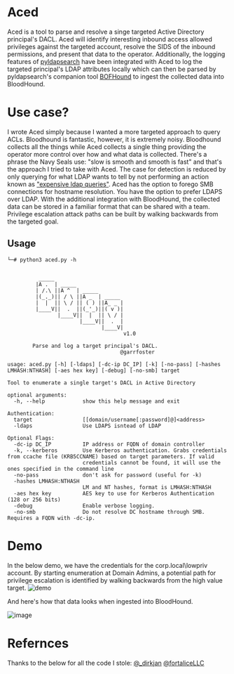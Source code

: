 # Aced

Aced is a tool to parse and resolve a singe targeted Active Directory principal's DACL. Aced will identify interesting inbound access allowed privileges against the targeted account, resolve the SIDS of the inbound permissions, and present that data to the operator. Additionally, the logging features of [pyldapsearch](https://github.com/fortalice/pyldapsearch) have been integrated with Aced to log the targeted principal's LDAP attributes locally which can then be parsed by pyldapsearch's companion tool [BOFHound](https://github.com/fortalice/bofhound) to ingest the collected data into BloodHound.

# Use case?

I wrote Aced simply because I wanted a more targeted approach to query ACLs. Bloodhound is fantastic, however, it is extremely noisy. Bloodhound collects all the things while Aced collects a single thing providing the operator more control over how and what data is collected. There's a phrase the Navy Seals use: "slow is smooth and smooth is fast" and that's the approach I tried to take with Aced. The case for detection is reduced by only querying for what LDAP wants to tell  by not performing an action known as ["expensive ldap queries"](http://directoryadmin.blogspot.com/2019/10/hunting-bad-ldap-queries-on-your-dc.html). Aced has the option to forego SMB connections for hostname resolution. You have the option to prefer LDAPS over LDAP. With the additional integration with BloodHound, the collected data can be stored in a familiar format that can be shared with a team. Privilege escalation attack paths can be built by walking backwards from the targeted goal.

## Usage

```
└─# python3 aced.py -h                             


          _____
         |A .  | _____
         | /.\ ||A ^  | _____
         |(_._)|| / \ ||A _  | _____
         |  |  || \ / || ( ) ||A_ _ |
         |____V||  .  ||(_'_)||( v )|
                |____V||  |  || \ / |
                       |____V||  .  |
                              |____V|
                                     v1.0

        Parse and log a target principal's DACL.
                                    @garrfoster

usage: aced.py [-h] [-ldaps] [-dc-ip DC_IP] [-k] [-no-pass] [-hashes LMHASH:NTHASH] [-aes hex key] [-debug] [-no-smb] target

Tool to enumerate a single target's DACL in Active Directory

optional arguments:
  -h, --help            show this help message and exit

Authentication:
  target                [[domain/username[:password]@]<address>
  -ldaps                Use LDAPS isntead of LDAP

Optional Flags:
  -dc-ip DC_IP          IP address or FQDN of domain controller
  -k, --kerberos        Use Kerberos authentication. Grabs credentials from ccache file (KRB5CCNAME) based on target parameters. If valid
                        credentials cannot be found, it will use the ones specified in the command line
  -no-pass              don't ask for password (useful for -k)
  -hashes LMHASH:NTHASH
                        LM and NT hashes, format is LMHASH:NTHASH
  -aes hex key          AES key to use for Kerberos Authentication (128 or 256 bits)
  -debug                Enable verbose logging.
  -no-smb               Do not resolve DC hostname through SMB. Requires a FQDN with -dc-ip.
```

# Demo

In the below demo, we have the credentials for the corp.local\lowpriv account. By starting enumeration at Domain Admins, a potential path for privilege escalation is identified by walking backwards from the high value target. 
![demo](https://user-images.githubusercontent.com/82191679/173691957-c136e4ee-b988-4586-9877-949cac9b359e.gif)

 
And here's how that data looks when ingested into BloodHound.

![image](https://user-images.githubusercontent.com/82191679/173692260-39777e8c-339a-44d0-bfd9-1d82c092a149.png)

# Refernces
Thanks to the below for all the code I stole:
[@_dirkjan](https://twitter.com/_dirkjan)
[@fortaliceLLC](https://twitter.com/FortaliceLLC)

